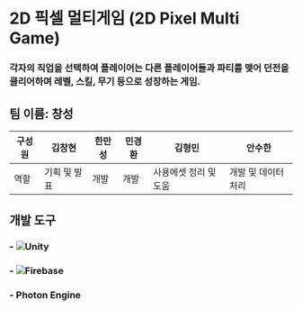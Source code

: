 # 2D 픽셀 멀티게임 (2D Pixel Multi Game)
### 각자의 직업을 선택하여 플레이어는 다른 플레이어들과 파티를 맺어 던전을 클리어하며 레벨, 스킬, 무기 등으로 성장하는 게임.

## 팀 이름: 창성
|구성원|김창현|한만성|민경환|김형민|안수한|
|------|-----|------|------|------|------|
|역할|기획 및 발표|개발|개발|사용에셋 정리 및 도움|개발 및 데이터처리|

## 개발 도구
### - ![Unity](https://img.shields.io/badge/unity-%23000000.svg?style=for-the-badge&logo=unity&logoColor=white) 
### - ![Firebase](https://img.shields.io/badge/firebase-a08021?style=for-the-badge&logo=firebase&logoColor=ffcd34)
### - Photon Engine
